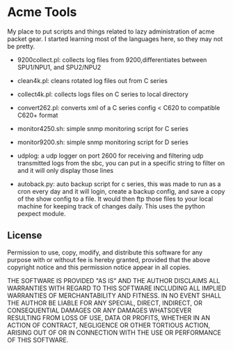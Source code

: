 # Acme Tools

My place to put scripts and things related to lazy administration of acme packet gear.
I started learning most of the languages here, so they may not be
pretty.

- 9200collect.pl: collects log files from 9200,differentiates between
  SPU1/NPU1, and SPU2/NPU2
- clean4k.pl: cleans rotated log files out from C series
- collect4k.pl: collects logs files on C series to local directory
- convert262.pl: converts xml of a C series config < C620 to compatible
  C620+ format
- monitor4250.sh: simple snmp monitoring script for C series
- monitor9200.sh: simple snmp monitoring script for D series

- udplog: a udp logger on port 2600 for receiving and filtering udp
  transmitted logs from the sbc, you can put in a specific string to
  filter on and it will only display those lines

- autoback.py: auto backup script for c series, this was made to run as
  a cron every day and it will login, create a backup config, and save a
  copy of the show config to a file. It would then ftp those files to your
  local machine for keeping track of changes daily. This uses the python
  pexpect module.

License
-------

Permission to use, copy, modify, and distribute this software for any
purpose with or without fee is hereby granted, provided that the above
copyright notice and this permission notice appear in all copies.

THE SOFTWARE IS PROVIDED "AS IS" AND THE AUTHOR DISCLAIMS ALL WARRANTIES
WITH REGARD TO THIS SOFTWARE INCLUDING ALL IMPLIED WARRANTIES OF
MERCHANTABILITY AND FITNESS. IN NO EVENT SHALL THE AUTHOR BE LIABLE FOR
ANY SPECIAL, DIRECT, INDIRECT, OR CONSEQUENTIAL DAMAGES OR ANY DAMAGES
WHATSOEVER RESULTING FROM LOSS OF USE, DATA OR PROFITS, WHETHER IN AN
ACTION OF CONTRACT, NEGLIGENCE OR OTHER TORTIOUS ACTION, ARISING OUT OF
OR IN CONNECTION WITH THE USE OR PERFORMANCE OF THIS SOFTWARE.
